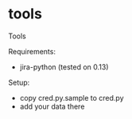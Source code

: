 tools
=====

Tools

Requirements:
- jira-python (tested on 0.13)


Setup:
- copy cred.py.sample to cred.py
- add your data there